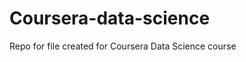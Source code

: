 Coursera-data-science
=====================

Repo for file created for Coursera Data Science course
